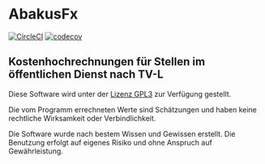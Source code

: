 # AbakusFx

[![CircleCI](https://circleci.com/gh/hansi-b/AbakusFx/tree/master.svg?style=svg)](https://circleci.com/gh/hansi-b/AbakusFx/tree/master)
[![codecov](https://codecov.io/gh/hansi-b/AbakusFx/branch/master/graph/badge.svg?token=NBXJUECUIZ)](https://codecov.io/gh/hansi-b/AbakusFx)

## Kostenhochrechnungen für Stellen im öffentlichen Dienst nach TV-L

Diese Software wird unter der [Lizenz GPL3](https://www.gnu.org/licenses/gpl-3.0.en.html) zur Verfügung gestellt.

Die vom Programm errechneten Werte sind Schätzungen und haben keine rechtliche Wirksamkeit oder Verbindlichkeit.

Die Software wurde nach bestem Wissen und Gewissen erstellt. Die Benutzung erfolgt auf eigenes Risiko und ohne Anspruch auf Gewährleistung.

